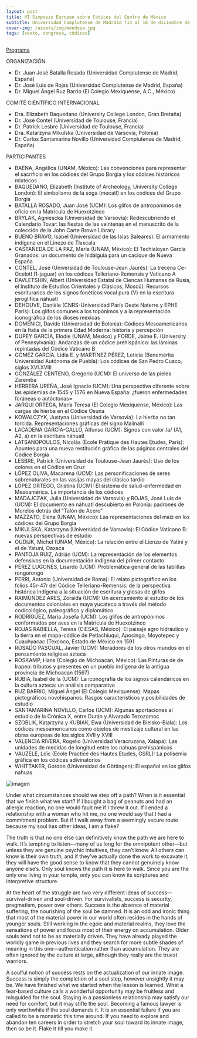 ```yaml
---
layout: post
title: VI Simposio Europeo sobre Códices del Centro de México
subtitle: Universidad Complutense de Madrdid (14 al 16 de diciembre de 2016)
cover-img: /assets/img/mendoza.jpg
tags: [sexto, congreso, códices]
---
```


[Programa](/congresos/codices/vi/docs/VI-Simposio-2016.pdf)

ORGANIZACIÓN
 - Dr. Juan José Batalla Rosado (Universidad Complutense de Madrid, España)
 - Dr. José Luis de Rojas (Universidad Complutense de Madrid, España)
 - Dr. Miguel Ángel Ruz Barrio (El Colegio Mexiquense, A.C., México)

COMITÉ CIENTÍFICO INTERNACIONAL
- Dra. Elizabeth Baquedano (University College London, Gran Bretaña)
- Dr. José Contel (Universidad de Toulouse, Francia)
- Dr. Patrick Lesbre (Universidad de Toulouse, Francia)
- Dra. Katarzyna Mikulska (Universidad de Varsovia, Polonia)
- Dr. Carlos Santamarina Novillo (Universidad Complutense de Madrid, España)

PARTICIPANTES

- BAENA, Angélica (UNAM, México): Las convenciones para representar el sacrificio en los códices del Grupo Borgia y los códices históricos mixtecos
- BAQUEDANO, Elizabeth (Institute of Archeology, University College London): El simbolismo de la soga (mecatl) en los códices del Grupo Borgia
- BATALLA ROSADO, Juan José (UCM): Los glifos de antropónimos de oficio en la Matrícula de Huexotzinco
- BRYLAK, Agniescka (Universidad de Varsovia): Redescubriendo el Calendario Tovar: las fiestas de las veintenas en el manuscrito de la colección de la John Carte Brown Library
- BUENO BRAVO, Isabel (Universidad de las Islas Baleares): El armamento indígena en el Linezo de Tlaxcala
- CASTAÑEDA DE LA PAZ, María (UNAM, México): El Techialoyan García Granados: un documento de hidalguía para un cacique de Nueva España
- CONTEL, José (Universidad de Toulouse-Jean Jaurés): La trecena Ce-Ocelotl (1-jaguar) en los códices Telleriano-Remensis y Vaticano A
- DAVLETSHIN, Albert (Universidad Estatal de Ciencas Humanas de Rusia, el Instituto de Estudios Orientales y Clásicos, Moscú): Recursos escriturarios de los signos fonéticos vocal pura (V) en la escritura jeroglífica náhuatl
- DEHOUVE, Danièle (CNRS-Universidad París Oeste Naterre y EPHE París): Los glifos comunes a los topónimos y a la representación iconográfica de los dioses mexicas
- DOMENICI, Davide (Universidad de Bolonia): Códices Mesoamericanos en la Italia de la primera Edad Moderna: historia y percepción
- DUPEY GARCÍA, Elodie (UNAM, Mexico) y FORDE, Jaime E. (University of Pennsylvania): Andanzas de un códice prehispánico: las láminas repintadas del Códice Vaticano B
- GÓMEZ GARCÍA, Lidia E. y MARTÍNEZ PÉREZ, Leticia (Benemérita Universidad Autónoma de Puebla): Los códices de San Pedro Cuaco, siglos XVI.XVIII
- GONZÁLEZ CENTENO, Gregorio (UCM): El universo de las pieles Zaremba
- HERRERA UREÑA, José Ignacio (UCM): Una perspectiva diferente sobre las epidemias de 1545 y 1576 en Nueva España: ¿fueron enfermedades foráneas o autóctonas=
- JARQUÍ ORTEGA, María Teresa (El Colegio Mexiquense, México): Las cargas de hierba en el Códice Osuna
- KOWALCZYK, Justyna (Universidad de Varsovia): La hierba no tan torcida. Representaciones gráficas del signo Malinalli
- LACADENA GARCÍA-GALLO, Alfonso (UCM): Signos con valor /a/ (A1, A2, a) en la escritura náhuatl
- LATSANOPOULOS, Nicolás (École Pratique des Hautes Études, París): Apuntes para una nueva restitución gráfica de las páginas centrales del Códice Borgia
- LESBRE, Patrick (Universidad de Toulouse-Jean Jaurès): Uso de los colores en el Códice en Cruz
- LÓPEZ OLIVA, Macarena (UCM): Las personificaciones de seres sobrenaturales en las vasijas mayas del clásico tardío
- LÓPEZ ORTEGO, Cristina (UCM): El sistema de salud-enfermedad en Mesoamérica. La importancia de los códices
- MADAJCZAK, Julia (Universidad de Varsovia) y ROJAS, José Luis de (UCM): El documento en náhuatl descubierto en Polonia: padrones de Morelos detrás del "Talón de Acero"
- MAZZATO, Elena (UNAM, México): Las representaciones del maíz en los códices del Grupo Borgia
- MIKULSKA, Katarzyna (Universidad de Varsovia): El Códice Vaticano B: nuevas perspectivas de estudio
- OUDIJK, Michel (UNAM, México): La relación entre el Lienzo de Yatini y el de Yatuni, Oaxaca
- PANTOJA RUIZ, Adrián (UCM): La representación de los elementos defensivos en la documentación indígena del primer contacto
- PÉREZ LUGONES, Lisardo (UCM): Problemática general de las tablillas rongorongo
- PERRI, Antonio (Universidad de Roma): El relato pictográfico en los folios 45r-47r del Códice Telleriano-Remensis: de la perspectiva histórica indígena a la situación de escritura y glosas de glifos
- RAIMÚNDEZ ARES, Zoraida (UCM): Un acercamiento al estudio de los documentos coloniales en maya yucateco a través del método codicológico, paleográfico y diplomático
- RODRÍGUEZ, María Josefa (UCM): Los glifos de antropónimos conformados por aves en la Matrícula de Huexotzinco
- ROJAS RABIELLA, Teresa (CIESAS, México): El paisaje agro hidráulico y la tierra en el mapa-códice de Petlachiuqui, Apocingo, Moyotepec y Cuauhyacac (Texcoco, Estado de México en 1591
- ROSADO PASCUAL, Javier (UCM): Moradores de los otros mundos en el pensamiento religioso azteca
- ROSKAMP, Hans (Colegio de Michoacan, México): Las Pinturas de de Irapeo: tributos y presentes en un pueblo indígena de la antigua provincia de Michoacan (1567)
- RUBIA, Isabel de la (UCM): La iconografía de los signos calendáricos en la cultura azteca: un análisis comparativo
- RUZ BARRIO, Miguel Ángel (El Colegio Mexiquense): Mapas pictográficos novohispanos. Rasgos característicos y posibilidades de estudio
- SANTAMARINA NOVILLO, Carlos (UCM): Algunas aportaciones al estudio de la Crónica X, entre Durán y Alvarado Tezozomoc
- SZOBLIK, Katarzyna y KUBIAK, Ewa (Universidad de Bielsko-Biala): Los códices mesoamericanos como objetos de mestizaje cultural en las obras europeas de los siglos XVII y XVIII
- VALENCIA RIVERA, Rogelio (Universidad Veracruzana, Xalapa): Las unidades de medidas de longitud entre los nahuas prehispánicos
- VAUZELE, Loïc (Ecole Practice des Hautes Etudes, GSRL): La polisemia gráfica en los códices adivinatorios
- WHITTAKER, Gordon (Universidad de Göttingen): El español en los glifos nahuas

![imagen](https://github.com/euromatlatl/euromatlatl.github.io/assets/148580504/56f9e245-97ae-46a8-a4d9-475ed85dade6)




Under what circumstances should we step off a path? When is it essential that we finish what we start? If I bought a bag of peanuts and had an allergic reaction, no one would fault me if I threw it out. If I ended a relationship with a woman who hit me, no one would say that I had a commitment problem. But if I walk away from a seemingly secure route because my soul has other ideas, I am a flake?

The truth is that no one else can definitively know the path we are here to walk. It’s tempting to listen—many of us long for the omnipotent other—but unless they are genuine psychic intuitives, they can’t know. All others can know is their own truth, and if they’ve actually done the work to excavate it, they will have the good sense to know that they cannot genuinely know anyone else’s. Only soul knows the path it is here to walk. Since you are the only one living in your temple, only you can know its scriptures and interpretive structure.

At the heart of the struggle are two very different ideas of success—survival-driven and soul-driven. For survivalists, success is security, pragmatism, power over others. Success is the absence of material suffering, the nourishing of the soul be damned. It is an odd and ironic thing that most of the material power in our world often resides in the hands of younger souls. Still working in the egoic and material realms, they love the sensations of power and focus most of their energy on accumulation. Older souls tend not to be as materially driven. They have already played the worldly game in previous lives and they search for more subtle shades of meaning in this one—authentication rather than accumulation. They are often ignored by the culture at large, although they really are the truest warriors.

A soulful notion of success rests on the actualization of our innate image. Success is simply the completion of a soul step, however unsightly it may be. We have finished what we started when the lesson is learned. What a fear-based culture calls a wonderful opportunity may be fruitless and misguided for the soul. Staying in a passionless relationship may satisfy our need for comfort, but it may stifle the soul. Becoming a famous lawyer is only worthwhile if the soul demands it. It is an essential failure if you are called to be a monastic this time around. If you need to explore and abandon ten careers in order to stretch your soul toward its innate image, then so be it. Flake it till you make it.
